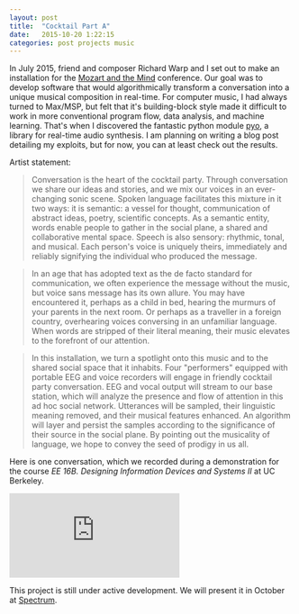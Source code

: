 ```yaml
---
layout: post
title:  "Cocktail Part A"
date:   2015-10-20 1:22:15
categories: post projects music
---
```


In July 2015, friend and composer Richard Warp and I set out to make an installation for the [Mozart and the Mind](http://www.mainlymozart.org/mozart-and-the-mind/mozart-the-mind-the-prodigal-years/) conference. Our goal was to develop software that would algorithmically transform a conversation into a unique musical composition in real-time. For computer music, I had always turned to Max/MSP, but felt that it's building-block style made it difficult to work in more conventional program flow, data analysis, and machine learning. That's when I discovered the fantastic python module [pyo](http://ajaxsoundstudio.com/software/pyo/), a library for real-time audio synthesis. I am planning on writing a blog post detailing my exploits, but for now, you can at least check out the results.

Artist statement:

> Conversation is the heart of the cocktail party. Through conversation we share our ideas and stories, and we mix our voices in an ever-changing sonic scene. Spoken language facilitates this mixture in it two ways: it is semantic: a vessel for thought, communication of abstract ideas, poetry, scientific concepts. As a semantic entity, words enable people to gather in the social plane, a shared and collaborative mental space. Speech is also sensory: rhythmic, tonal, and musical. Each person's voice is uniquely theirs, immediately and reliably signifying the individual who produced the message.

> In an age that has adopted text as the de facto standard for communication, we often experience the message without the music, but voice sans message has its own allure. You may have encountered it, perhaps as a child in bed, hearing the murmurs of your parents in the next room. Or perhaps as a traveller in a foreign country, overhearing voices conversing in an unfamiliar language. When words are stripped of their literal meaning, their music elevates to the forefront of our attention.

> In this installation, we turn a spotlight onto this music and to the shared social space that it inhabits. Four "performers" equipped with portable EEG and voice recorders will engage in friendly cocktail party conversation. EEG and vocal output will stream to our base station, which will analyze the presence and flow of attention in this ad hoc social network. Utterances will be sampled, their linguistic meaning removed, and their musical features enhanced. An algorithm will layer and persist the samples according to the significance of their source in the social plane. By pointing out the musicality of language, we hope to convey the seed of prodigy in us all.

Here is one conversation, which we recorded during a demonstration for the course *EE 16B. Designing Information Devices and Systems II* at UC Berkeley.

<iframe width="60%" height="150" scrolling="no" frameborder="no" src="https://w.soundcloud.com/player/?url=https%3A//api.soundcloud.com/tracks/229330702&amp;auto_play=false&amp;hide_related=false&amp;show_comments=true&amp;show_user=true&amp;show_reposts=false&amp;visual=true"></iframe>

This project is still under active development. We will present it in October at [Spectrum](http://www.spectrumnyc.com/).